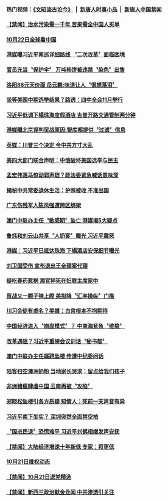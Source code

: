 #### 热门视频：[《文昭谈古论今》](https://github.com/gfw-breaker/wenzhao/blob/master/README.md?t=10222133) &nbsp;|&nbsp; [新唐人时事小品](https://github.com/gfw-breaker/ntdtv-comedy/blob/master/README.md?t=10222133) &nbsp;|&nbsp; [新唐人中国禁闻](https://github.com/gfw-breaker/ntdtv-news/blob/master/README.md?t=10222133)

#### [【禁闻】治水污染需一千年 苦果需全中国人买单](../pages/news204/a1396369.md?t=10222133) 

#### [10月22日全球看中国](../pages/news204/a1396367.md?t=10222133) 

#### [港媒曝习近平南巡详细路线 〝二次改革〞面临困境](../pages/news204/a1396365.md?t=10222133) 

#### [官员充当〝保护伞〞 万吨柿饼被违禁〝染色〞出售](../pages/news204/a1396361.md?t=10222133) 

#### [洛阳88元天价面 岳云鹏:味道让人〝很想落泪〞](../pages/news204/a1396360.md?t=10222133) 

#### [坐等美国中期选举结果？路透：四中全会11月举行](../pages/news204/a1396354.md?t=10222133) 

#### [习近平低调下榻珠海度假酒店 吉普开路交通管制两分钟](../pages/news204/a1396346.md?t=10222133) 

#### [港媒曝北京误判贸战原因:智库都提供〝过滤〞信息](../pages/news204/a1396343.md?t=10222133) 

#### [英媒：川普三个决定 令中共方寸大乱](../pages/news204/a1396324.md?t=10222133) 

#### [美四大部门联合声明：中俄破坏美国选举与民主](../pages/news204/a1396330.md?t=10222133) 

#### [孟宏伟落马惊动郭声琨？政法委紧急喊话意味深](../pages/news204/a1396326.md?t=10222133) 

#### [揭秘中共常委退休生活：护照被收 不准出国](../pages/news204/a1368211.md?t=10222133) 

#### [广东伤残军人陈风强遭跨区绑架](../pages/news204/a1396325.md?t=10222133) 


#### [澳门中联办主任〝敏感期〞坠亡 港媒揭5大疑点](../pages/news204/a1396286.md?t=10222133) 

#### [鲁炜和刘云山共享〝人奶宴〞曝光 习近平震怒](../pages/news204/a1396210.md?t=10222133) 

#### [港媒：习近平已抵达珠海 下榻酒店安保细节曝光](../pages/news204/a1396316.md?t=10222133) 

#### [刘卫国受伤 宣布退出王全璋案代理](../pages/news204/a1396319.md?t=10222133) 

#### [疑吃春药惹祸 湘官猝死在妇联主席家中](../pages/news204/a1396285.md?t=10222133) 

#### [贸战又一颗子弹上膛 美拟降〝汇率操纵〞门槛](../pages/news204/a1396313.md?t=10222133) 

#### [川习会徒有虚名？美媒：白宫根本不抱期待](../pages/news204/a1396312.md?t=10222133) 

#### [中国经济进入〝崩盘模式〞？ 中南海紧急〝维稳〞](../pages/news204/a1396212.md?t=10222133) 

#### [改革遇阻？习近平重磅会议训话〝秘书帮〞](../pages/news204/a1396206.md?t=10222133) 

#### [澳门中联办主任蹊跷坠楼 传遭中纪委问话](../pages/news204/a1396283.md?t=10222133) 

#### [陆客扫空澳洲奶粉 当地家长哭求：留点给我们孩子](../pages/news204/a1396294.md?t=10222133) 

#### [非洲猪瘟肆虐中国 云南再被〝攻陷〞](../pages/news204/a1396293.md?t=10222133) 

#### [郑晓松坠楼引各方质疑 知情人：死前一天声音有异](../pages/news204/a1396292.md?t=10222133) 

#### [习近平南下坐实？ 深圳突然全面禁空拍](../pages/news204/a1396275.md?t=10222133) 

#### [〝国进民退〞恐慌难平   习近平刘鹤相继发声安抚](../pages/news204/a1396290.md?t=10222133) 


#### [【禁闻】大陆经济增速十年新低 专家：将更低](../pages/news204/a1396273.md?t=10222133) 

#### [10月21日维权动态](../pages/news204/a1396272.md?t=10222133) 

#### [【禁闻】10月21日退党精选](../pages/news204/a1396271.md?t=10222133) 


#### [【禁闻】新西兰政治献金丑闻 中共渗透引关注](../pages/news204/a1396267.md?t=10222133) 

